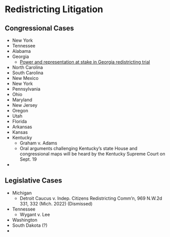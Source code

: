 # Redistricting Litigation

## Congressional Cases

- New York
- Tennessee
- Alabama
- Georgia
     + [Power and representation at stake in Georgia redistricting trial](https://www.ajc.com/politics/redistricting-trial-could-throw-out-georgias-republican-drawn-maps/2FLMYKW4RBB3BHTLNMUDFTQ3VA/)
- North Carolina
- South Carolina
- New Mexico
- New York
- Pennsylvania
- Ohio
- Maryland
- New Jersey
- Oregon
- Utah
- Florida
- Arkansas
- Kansas
- Kentucky
     + Graham v. Adams
     + Oral arguments challenging Kentucky’s state House and congressional maps will be heard by the Kentucky Supreme Court on Sept. 19
- 

## Legislative Cases

- Michigan
     + Detroit Caucus v. Indep. Citizens Redistricting Comm’n, 969 N.W.2d 331, 332 (Mich. 2022) (Dismissed)
- Tennessee
     + Wygant v. Lee
- Washington
- South Dakota (?)
- 